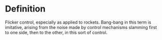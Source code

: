 # Definition

Flicker control, especially as applied to rockets. Bang-bang in this
term is imitative, arising from the noise made by control mechanisms
slamming first to one side, then to the other, in this sort of control.
